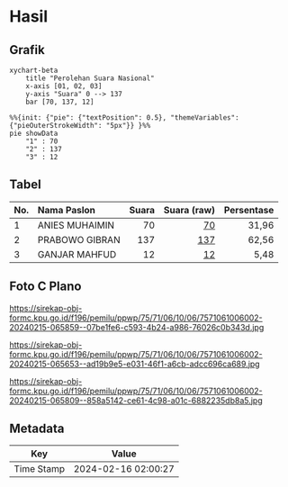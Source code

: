 # Hasil

## Grafik

```mermaid
xychart-beta
    title "Perolehan Suara Nasional"
    x-axis [01, 02, 03]
    y-axis "Suara" 0 --> 137
    bar [70, 137, 12]
```

```mermaid
%%{init: {"pie": {"textPosition": 0.5}, "themeVariables": {"pieOuterStrokeWidth": "5px"}} }%%
pie showData
    "1" : 70
    "2" : 137
    "3" : 12
```

## Tabel

| No. | Nama Paslon    | Suara | Suara (raw) | Persentase |
|:--- |:-------------- | -----:| -----------:| ----------:|
| 1   | ANIES MUHAIMIN | 70    | [70][p-1]   | 31,96      |
| 2   | PRABOWO GIBRAN | 137   | [137][p-2]  | 62,56      |
| 3   | GANJAR MAHFUD  | 12    | [12][p-3]   | 5,48       |


[p-1]: https://github.com/gigit-pemilu/pemilu-2024/blob/main/pilpres/hitung-suara/sub/75-gorontalo/sub/71-kota-gorontalo/sub/06-kota-tengah/sub/1006-dulalowo-timur/sub/002-tps/sub/paslon-1.txt
[p-2]: https://github.com/gigit-pemilu/pemilu-2024/blob/main/pilpres/hitung-suara/sub/75-gorontalo/sub/71-kota-gorontalo/sub/06-kota-tengah/sub/1006-dulalowo-timur/sub/002-tps/sub/paslon-2.txt
[p-3]: https://github.com/gigit-pemilu/pemilu-2024/blob/main/pilpres/hitung-suara/sub/75-gorontalo/sub/71-kota-gorontalo/sub/06-kota-tengah/sub/1006-dulalowo-timur/sub/002-tps/sub/paslon-3.txt

## Foto C Plano

https://sirekap-obj-formc.kpu.go.id/f196/pemilu/ppwp/75/71/06/10/06/7571061006002-20240215-065859--07be1fe6-c593-4b24-a986-76026c0b343d.jpg

https://sirekap-obj-formc.kpu.go.id/f196/pemilu/ppwp/75/71/06/10/06/7571061006002-20240215-065653--ad19b9e5-e031-46f1-a6cb-adcc696ca689.jpg

https://sirekap-obj-formc.kpu.go.id/f196/pemilu/ppwp/75/71/06/10/06/7571061006002-20240215-065809--858a5142-ce61-4c98-a01c-6882235db8a5.jpg


## Metadata

| Key        | Value               |
| ---------- | ------------------- |
| Time Stamp | 2024-02-16 02:00:27 |



